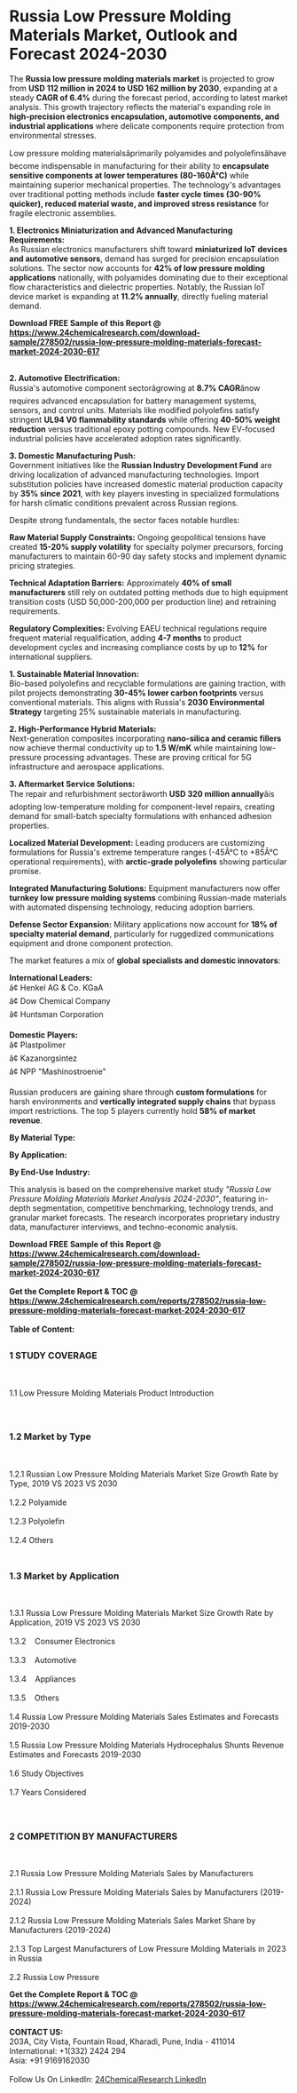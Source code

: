 <h1>Russia Low Pressure Molding Materials Market, Outlook and Forecast 2024-2030</h1><p>The <strong>Russia low pressure molding materials market</strong> is projected to grow from <strong>USD 112 million in 2024 to USD 162 million by 2030</strong>, expanding at a steady <strong>CAGR of 6.4%</strong> during the forecast period, according to latest market analysis. This growth trajectory reflects the material's expanding role in <strong>high-precision electronics encapsulation, automotive components, and industrial applications</strong> where delicate components require protection from environmental stresses.</p><p>Low pressure molding materialsâprimarily polyamides and polyolefinsâhave become indispensable in manufacturing for their ability to <strong>encapsulate sensitive components at lower temperatures (80-160Â°C)</strong> while maintaining superior mechanical properties. The technology's advantages over traditional potting methods include <strong>faster cycle times (30-90% quicker), reduced material waste, and improved stress resistance</strong> for fragile electronic assemblies.</p><p><strong>1. Electronics Miniaturization and Advanced Manufacturing Requirements:</strong><br>
As Russian electronics manufacturers shift toward <strong>miniaturized IoT devices and automotive sensors</strong>, demand has surged for precision encapsulation solutions. The sector now accounts for <strong>42% of low pressure molding applications</strong> nationally, with polyamides dominating due to their exceptional flow characteristics and dielectric properties. Notably, the Russian IoT device market is expanding at <strong>11.2% annually</strong>, directly fueling material demand.</p><div><b>Download FREE Sample of this Report @ 
            <a href="https://www.24chemicalresearch.com/download-sample/278502/russia-low-pressure-molding-materials-forecast-market-2024-2030-617">
            https://www.24chemicalresearch.com/download-sample/278502/russia-low-pressure-molding-materials-forecast-market-2024-2030-617</a></b></div><br><p><strong>2. Automotive Electrification:</strong><br>
Russia's automotive component sectorâgrowing at <strong>8.7% CAGR</strong>ânow requires advanced encapsulation for battery management systems, sensors, and control units. Materials like modified polyolefins satisfy stringent <strong>UL94 V0 flammability standards</strong> while offering <strong>40-50% weight reduction</strong> versus traditional epoxy potting compounds. New EV-focused industrial policies have accelerated adoption rates significantly.</p><p><strong>3. Domestic Manufacturing Push:</strong><br>
Government initiatives like the <strong>Russian Industry Development Fund</strong> are driving localization of advanced manufacturing technologies. Import substitution policies have increased domestic material production capacity by <strong>35% since 2021</strong>, with key players investing in specialized formulations for harsh climatic conditions prevalent across Russian regions.</p><p>Despite strong fundamentals, the sector faces notable hurdles:</p><p><strong>Raw Material Supply Constraints:</strong> Ongoing geopolitical tensions have created <strong>15-20% supply volatility</strong> for specialty polymer precursors, forcing manufacturers to maintain 60-90 day safety stocks and implement dynamic pricing strategies.</p><p><strong>Technical Adaptation Barriers:</strong> Approximately <strong>40% of small manufacturers</strong> still rely on outdated potting methods due to high equipment transition costs (USD 50,000-200,000 per production line) and retraining requirements.</p><p><strong>Regulatory Complexities:</strong> Evolving EAEU technical regulations require frequent material requalification, adding <strong>4-7 months</strong> to product development cycles and increasing compliance costs by up to <strong>12%</strong> for international suppliers.</p><p><strong>1. Sustainable Material Innovation:</strong><br>
Bio-based polyolefins and recyclable formulations are gaining traction, with pilot projects demonstrating <strong>30-45% lower carbon footprints</strong> versus conventional materials. This aligns with Russia's <strong>2030 Environmental Strategy</strong> targeting 25% sustainable materials in manufacturing.</p><p><strong>2. High-Performance Hybrid Materials:</strong><br>
Next-generation composites incorporating <strong>nano-silica and ceramic fillers</strong> now achieve thermal conductivity up to <strong>1.5 W/mK</strong> while maintaining low-pressure processing advantages. These are proving critical for 5G infrastructure and aerospace applications.</p><p><strong>3. Aftermarket Service Solutions:</strong><br>
The repair and refurbishment sectorâworth <strong>USD 320 million annually</strong>âis adopting low-temperature molding for component-level repairs, creating demand for small-batch specialty formulations with enhanced adhesion properties.</p><p><strong>Localized Material Development:</strong> Leading producers are customizing formulations for Russia's extreme temperature ranges (-45Â°C to +85Â°C operational requirements), with <strong>arctic-grade polyolefins</strong> showing particular promise.</p><p><strong>Integrated Manufacturing Solutions:</strong> Equipment manufacturers now offer <strong>turnkey low pressure molding systems</strong> combining Russian-made materials with automated dispensing technology, reducing adoption barriers.</p><p><strong>Defense Sector Expansion:</strong> Military applications now account for <strong>18% of specialty material demand</strong>, particularly for ruggedized communications equipment and drone component protection.</p><p>The market features a mix of <strong>global specialists and domestic innovators</strong>:</p><p><strong>International Leaders:</strong><br>
â¢ Henkel AG &amp; Co. KGaA<br>
â¢ Dow Chemical Company<br>
â¢ Huntsman Corporation</p><p><strong>Domestic Players:</strong><br>
â¢ Plastpolimer<br>
â¢ Kazanorgsintez<br>
â¢ NPP "Mashinostroenie"</p><p>Russian producers are gaining share through <strong>custom formulations</strong> for harsh environments and <strong>vertically integrated supply chains</strong> that bypass import restrictions. The top 5 players currently hold <strong>58% of market revenue</strong>.</p><p><strong>By Material Type:</strong></p><p><strong>By Application:</strong></p><p><strong>By End-Use Industry:</strong></p><p>This analysis is based on the comprehensive market study <em>"Russia Low Pressure Molding Materials Market Analysis 2024-2030"</em>, featuring in-depth segmentation, competitive benchmarking, technology trends, and granular market forecasts. The research incorporates proprietary industry data, manufacturer interviews, and techno-economic analysis.</p><div><b>Download FREE Sample of this Report @ 
            <a href="https://www.24chemicalresearch.com/download-sample/278502/russia-low-pressure-molding-materials-forecast-market-2024-2030-617">
            https://www.24chemicalresearch.com/download-sample/278502/russia-low-pressure-molding-materials-forecast-market-2024-2030-617</a></b></div><br><div><b>Get the Complete Report & TOC @ 
            <a href="https://www.24chemicalresearch.com/reports/278502/russia-low-pressure-molding-materials-forecast-market-2024-2030-617">
            https://www.24chemicalresearch.com/reports/278502/russia-low-pressure-molding-materials-forecast-market-2024-2030-617</a></b></div><br>
            <b>Table of Content:</b><p><h2><span style="font-size:16px"><strong>1 STUDY COVERAGE</strong></span></h2><br />
<p>1.1 Low Pressure Molding Materials Product Introduction</p><br />
<h2><span style="font-size:16px"><strong>1.2 Market by Type</strong></span></h2><br />
<p>1.2.1 Russian Low Pressure Molding Materials Market Size Growth Rate by Type, 2019 VS 2023 VS 2030<br /><br />
1.2.2 Polyamide&nbsp;&nbsp; &nbsp;<br /><br />
1.2.3 Polyolefin<br /><br />
1.2.4 Others<br /><br />
<h2><span style="font-size:16px"><strong>1.3 Market by Application</strong></span></h2><br />
<p>1.3.1 Russia Low Pressure Molding Materials Market Size Growth Rate by Application, 2019 VS 2023 VS 2030<br /><br />
1.3.2&nbsp;&nbsp; &nbsp;Consumer Electronics<br /><br />
1.3.3&nbsp;&nbsp; &nbsp;Automotive<br /><br />
1.3.4&nbsp;&nbsp; &nbsp;Appliances<br /><br />
1.3.5&nbsp;&nbsp; &nbsp;Others<br /><br />
1.4 Russia Low Pressure Molding Materials Sales Estimates and Forecasts 2019-2030<br /><br />
1.5 Russia Low Pressure Molding Materials Hydrocephalus Shunts Revenue Estimates and Forecasts 2019-2030<br /><br />
1.6 Study Objectives<br /><br />
1.7 Years Considered</p><br />
<h2><span style="font-size:16px"><strong>2 COMPETITION BY MANUFACTURERS</strong></span></h2><br />
<p>2.1 Russia Low Pressure Molding Materials Sales by Manufacturers<br /><br />
2.1.1 Russia Low Pressure Molding Materials Sales by Manufacturers (2019-2024)<br /><br />
2.1.2 Russia Low Pressure Molding Materials Sales Market Share by Manufacturers (2019-2024)<br /><br />
2.1.3 Top Largest Manufacturers of Low Pressure Molding Materials in 2023 in Russia<br /><br />
2.2 Russia Low Pressure</p><div><b>Get the Complete Report & TOC @ 
            <a href="https://www.24chemicalresearch.com/reports/278502/russia-low-pressure-molding-materials-forecast-market-2024-2030-617">
            https://www.24chemicalresearch.com/reports/278502/russia-low-pressure-molding-materials-forecast-market-2024-2030-617</a></b></div><br><b>CONTACT US:</b><br>
            203A, City Vista, Fountain Road, Kharadi, Pune, India - 411014<br>
            International: +1(332) 2424 294<br>
            Asia: +91 9169162030 <br><br>
            Follow Us On LinkedIn: <a href="https://www.linkedin.com/company/24chemicalresearch/">24ChemicalResearch LinkedIn</a>